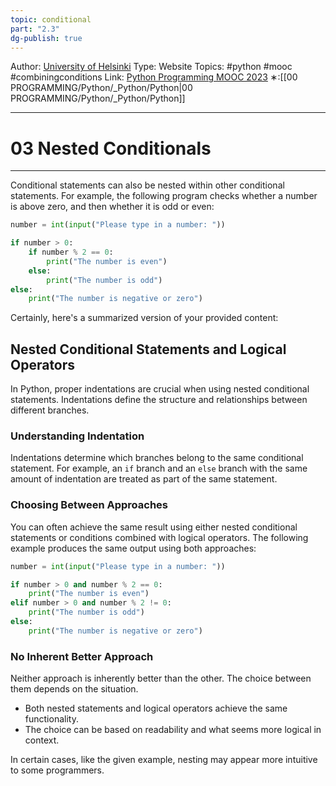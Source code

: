 ```yaml
---
topic: conditional
part: "2.3"
dg-publish: true
---
```

Author: [University of Helsinki](https://programming-23.mooc.fi/)
Type: Website
Topics: #python #mooc #combiningconditions 
Link: [Python Programming MOOC 2023](https://programming-23.mooc.fi/)
∗:[[00 PROGRAMMING/Python/_Python/Python\|00 PROGRAMMING/Python/_Python/Python]] 

---
# 03 Nested Conditionals

--- 
Conditional statements can also be nested within other conditional statements. For example, the following program checks whether a number is above zero, and then whether it is odd or even:

```python
number = int(input("Please type in a number: "))

if number > 0:
    if number % 2 == 0:
        print("The number is even")
    else:
        print("The number is odd")
else:
    print("The number is negative or zero")
```

Certainly, here's a summarized version of your provided content:

## Nested Conditional Statements and Logical Operators

In Python, proper indentations are crucial when using nested conditional statements. Indentations define the structure and relationships between different branches.

### Understanding Indentation

Indentations determine which branches belong to the same conditional statement. For example, an `if` branch and an `else` branch with the same amount of indentation are treated as part of the same statement.

### Choosing Between Approaches

You can often achieve the same result using either nested conditional statements or conditions combined with logical operators. The following example produces the same output using both approaches:

```python
number = int(input("Please type in a number: "))

if number > 0 and number % 2 == 0:
    print("The number is even")
elif number > 0 and number % 2 != 0:
    print("The number is odd")
else:
    print("The number is negative or zero")
```

### No Inherent Better Approach

Neither approach is inherently better than the other. The choice between them depends on the situation.

- Both nested statements and logical operators achieve the same functionality.
- The choice can be based on readability and what seems more logical in context.

In certain cases, like the given example, nesting may appear more intuitive to some programmers.
